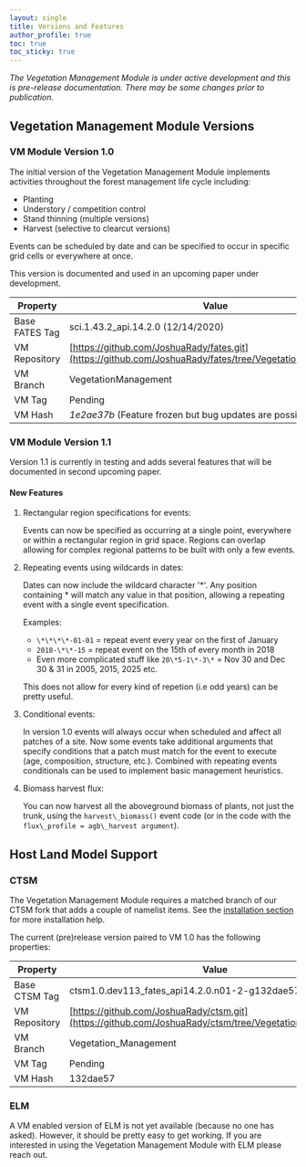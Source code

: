 ```yaml
---
layout: single
title: Versions and Features
author_profile: true
toc: true
toc_sticky: true
---
```


*The Vegetation Management Module is under active development and this is pre-release documentation.  There may be some changes prior to publication.*

## Vegetation Management Module Versions

### VM Module Version 1.0
The initial version of the Vegetation Management Module implements activities throughout the forest management life cycle including:

- Planting
- Understory / competition control
- Stand thinning (multiple versions)
- Harvest (selective to clearcut versions)

Events can be scheduled by date and can be specified to occur in specific grid cells or everywhere at once.

This version is documented and used in an upcoming paper under development.

<!--- The following table requires an extension not present in BBEdit but renders properly on GitHub. -->

| Property       | Value                                                     |
| -------------- | --------------------------------------------------------- |
| Base FATES Tag | sci.1.43.2\_api.14.2.0 (12/14/2020)                       |
| VM Repository  | [https://github.com/JoshuaRady/fates.git](https://github.com/JoshuaRady/fates/tree/VegetationManagement) |
| VM Branch      | VegetationManagement                                      |
| VM Tag         | Pending                                                   |
| VM Hash        | *1e2ae37b* (Feature frozen but bug updates are possible.) |

### VM Module Version 1.1

Version 1.1 is currently in testing and adds several features that will be documented in second upcoming paper.

#### New Features

1. Rectangular region specifications for events:

	Events can now be specified as occurring at a single point, everywhere or within a rectangular region in grid space.  Regions can overlap allowing for complex regional patterns to be built with only a few events.

2. Repeating events using wildcards in dates:

	Dates can now include the wildcard character '\*'. Any position containing \* will match any value in that position, allowing a repeating event with a single event specification.

	Examples:
	- `\*\*\*\*-01-01` = repeat event every year on the first of January
	- `2018-\*\*-15` = repeat event on the 15th of every month in 2018
	- Even more complicated stuff like `20\*5-1\*-3\*` = Nov 30 and Dec 30 & 31 in 2005, 2015, 2025 etc.
	
	This does not allow for every kind of repetion (i.e odd years) can be pretty useful.

1. Conditional events:

	In version 1.0 events will always occur when scheduled and affect all patches of a site.  Now some events take additional arguments that specify conditions that a patch must match for the event to execute (age, composition, structure, etc.).  Combined with repeating events conditionals can be used to implement basic management heuristics.

1. Biomass harvest flux:

	You can now harvest all the aboveground biomass of plants, not just the trunk, using the `harvest\_biomass()` event code (or in the code with the `flux\_profile = agb\_harvest argument`).

## Host Land Model Support

### CTSM

The Vegetation Management Module requires a matched branch of our CTSM fork that adds a couple of namelist items.  See the [installation section](/Installation#Installation) for more installation help.

The current (pre)release version paired to VM 1.0 has the following properties:

| Property      | Value                                            |
| ------------- | ------------------------------------------------ |
| Base CTSM Tag | ctsm1.0.dev113\_fates\_api14.2.0.n01-2-g132dae57 |
| VM Repository | [https://github.com/JoshuaRady/ctsm.git](https://github.com/JoshuaRady/ctsm/tree/VegetationManagement) |
| VM Branch     | Vegetation\_Management                           |
| VM Tag        | Pending                                          |
| VM Hash       | 132dae57                                         |

<!-- Add date for tag? -->

### ELM

A VM enabled version of ELM is not yet available (because no one has asked). However, it should be pretty easy to get working. If you are interested in using the Vegetation Management Module with ELM please reach out.
